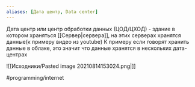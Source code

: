 ```yaml
---
aliases: [Дата центр, Data center]
---
```

Дата центр или центр обработки данных (ЦОД/ЦХОД) - здание в котором храняться [[Сервер|сервера]], на этих серверах хранятся данные(к примеру видео из youtube)
К примеру если говорят хранить данные в облаке, это значит что данные хранятся в нескольких дата-центрах

![[Исходники/Pasted image 20210814153024.png|]]

#programming/internet  
